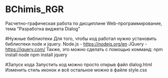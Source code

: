 # BChimis_RGR
Расчетно-графическая работа по дисциплине Web-программирование, тема "Разработка виджета Dialog"

#Нужные библиотеки
Для того, чтобы код работал нужно установить библиотеки node и jquery.
Node.js - https://nodejs.org/en
JQuery - https://jquery.com/
Также, это можно сделать с помощью комманд:
npm install node
npm install jquery

#Запуск кода
Запустить код можно просто открыв файл dialog.html
Изменить стиль иконок и всё остальное можно в файле style.css
